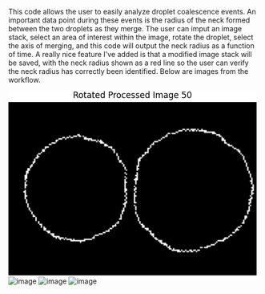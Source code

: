 This code allows the user to easily analyze droplet coalescence events. An important data point during these events is the radius of the neck formed between the two droplets as they merge. The user can imput an image stack, select an area of interest within the image, rotate the droplet, select the axis of merging, and this code will output the neck radius as a function of time. A really nice feature I've added is that a modified image stack will be saved, with the neck radius shown as a red line so the user can verify the neck radius has correctly been identified. Below are images from the workflow. 

![me](https://github.com/amalli10137/Droplet-Analysis/blob/main/dextran/processed_images_with_lines%20kept%20stack.gif)
<img width="498" alt="image" src="https://github.com/amalli10137/Droplet-Analysis/assets/52000326/97fa617b-c5f1-4b7a-a66b-07b0e700be84">
<img width="498" alt="image" src="https://github.com/amalli10137/Droplet-Analysis/assets/52000326/b875501b-d832-4156-93df-e372360eb59b">
<img width="498" alt="image" src="https://github.com/amalli10137/Droplet-Analysis/assets/52000326/5e7836ac-93f6-4e63-a781-7869381ba898">
